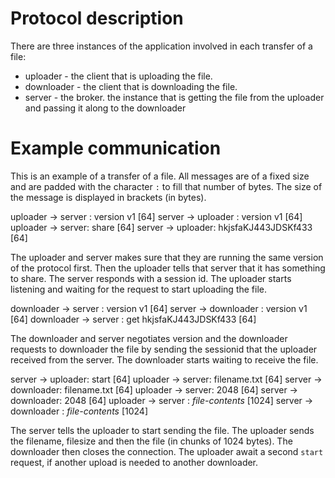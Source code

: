 # Protocol description

There are three instances of the application involved in each transfer of a file:

* uploader - the client that is uploading the file.
* downloader - the client that is downloading the file.
* server - the broker. the instance that is getting the file from the uploader and
passing it along to the downloader

# Example communication

This is an example of a transfer of a file. All messages are of a fixed size
and are padded with the character `:` to fill that number of bytes. The size of the
message is displayed in brackets (in bytes).

uploader -> server : version v1 [64]
server -> uploader : version v1 [64]
uploader -> server: share [64]
server -> uploader: hkjsfaKJ443JDSKf433 [64]

The uploader and server makes sure that they are running the same version of the
protocol first. Then the uploader tells that server that it has something to share.
The server responds with a session id. The uploader starts listening and waiting
for the request to start uploading the file.

downloader -> server : version v1 [64]
server -> downloader : version v1 [64]
downloader -> server : get hkjsfaKJ443JDSKf433 [64]

The downloader and server negotiates version and the downloader requests to downloader
the file by sending the sessionid that the uploader received from the server. The downloader
starts waiting to receive the file.

server -> uploader: start [64]
uploader -> server: filename.txt [64]
server -> downloader: filename.txt [64]
uploader -> server: 2048 [64]
server -> downloader: 2048 [64]
uploader -> server : *file-contents* [1024]
server -> downloader : *file-contents* [1024]

The server tells the uploader to start sending the file. The uploader sends the filename,
filesize and then the file (in chunks of 1024 bytes). The downloader then closes the connection.
The uploader await a second `start` request, if another upload is needed to another downloader.
